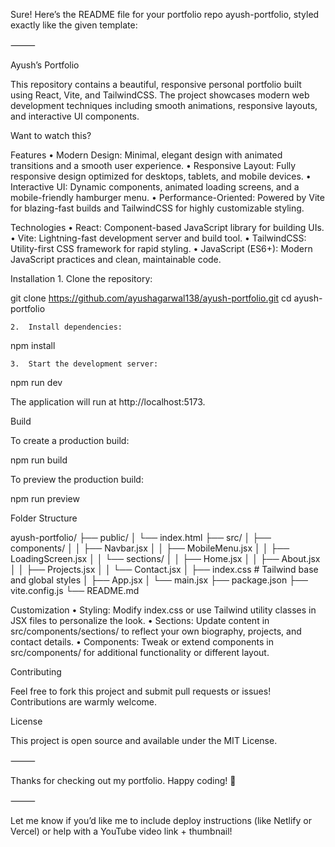 Sure! Here’s the README file for your portfolio repo ayush-portfolio, styled exactly like the given template:

⸻

Ayush’s Portfolio

This repository contains a beautiful, responsive personal portfolio built using React, Vite, and TailwindCSS. The project showcases modern web development techniques including smooth animations, responsive layouts, and interactive UI components.

Want to watch this?

Features
	•	Modern Design: Minimal, elegant design with animated transitions and a smooth user experience.
	•	Responsive Layout: Fully responsive design optimized for desktops, tablets, and mobile devices.
	•	Interactive UI: Dynamic components, animated loading screens, and a mobile-friendly hamburger menu.
	•	Performance-Oriented: Powered by Vite for blazing-fast builds and TailwindCSS for highly customizable styling.

Technologies
	•	React: Component-based JavaScript library for building UIs.
	•	Vite: Lightning-fast development server and build tool.
	•	TailwindCSS: Utility-first CSS framework for rapid styling.
	•	JavaScript (ES6+): Modern JavaScript practices and clean, maintainable code.

Installation
	1.	Clone the repository:

git clone https://github.com/ayushagarwal138/ayush-portfolio.git
cd ayush-portfolio


	2.	Install dependencies:

npm install


	3.	Start the development server:

npm run dev

The application will run at http://localhost:5173.

Build

To create a production build:

npm run build

To preview the production build:

npm run preview

Folder Structure

ayush-portfolio/
├── public/
│   └── index.html
├── src/
│   ├── components/
│   │   ├── Navbar.jsx
│   │   ├── MobileMenu.jsx
│   │   ├── LoadingScreen.jsx
│   │   └── sections/
│   │       ├── Home.jsx
│   │       ├── About.jsx
│   │       ├── Projects.jsx
│   │       └── Contact.jsx
│   ├── index.css          # Tailwind base and global styles
│   ├── App.jsx
│   └── main.jsx
├── package.json
├── vite.config.js
└── README.md

Customization
	•	Styling: Modify index.css or use Tailwind utility classes in JSX files to personalize the look.
	•	Sections: Update content in src/components/sections/ to reflect your own biography, projects, and contact details.
	•	Components: Tweak or extend components in src/components/ for additional functionality or different layout.

Contributing

Feel free to fork this project and submit pull requests or issues! Contributions are warmly welcome.

License

This project is open source and available under the MIT License.

⸻

Thanks for checking out my portfolio. Happy coding! 🚀

⸻

Let me know if you’d like me to include deploy instructions (like Netlify or Vercel) or help with a YouTube video link + thumbnail!
